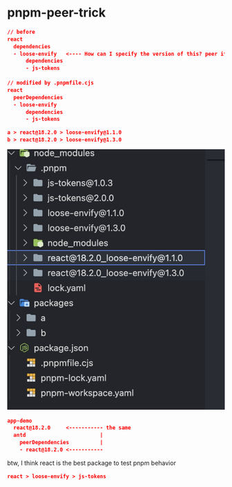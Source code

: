 # pnpm-peer-trick

```json
// before
react
  dependencies
  - loose-envify   <---- How can I specify the version of this? peer it
      dependencies
      - js-tokens

// modified by .pnpmfile.cjs
react
  peerDependencies
  - loose-envify
      dependencies
      - js-tokens
```

```json
a > react@18.2.0 > loose-envify@1.1.0
b > react@18.2.0 > loose-envify@1.3.0
```
![demo](./assets/preview.jpg)


```json
app-demo
  react@18.2.0     <----------- the same
  antd                        |
    peerDependencies          |
    - react@18.2.0 <----------- 
```


btw, I think react is the best package to test pnpm behavior
```json
react > loose-envify > js-tokens
```